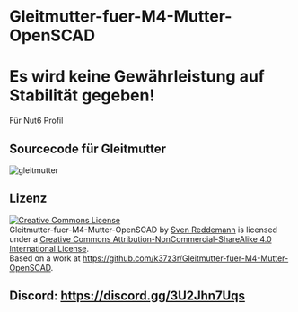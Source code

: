 # Gleitmutter-fuer-M4-Mutter-OpenSCAD

# Es wird keine Gewährleistung auf Stabilität gegeben!
Für Nut6 Profil
## Sourcecode für Gleitmutter
![gleitmutter](https://user-images.githubusercontent.com/105192630/216111553-5b218d67-c50a-4ec4-9422-fb59d09c7e88.png)
## Lizenz
<a rel="license" href="http://creativecommons.org/licenses/by-nc-sa/4.0/"><img alt="Creative Commons License" style="border-width:0" src="https://i.creativecommons.org/l/by-nc-sa/4.0/88x31.png" /></a><br /><span xmlns:dct="http://purl.org/dc/terms/" property="dct:title">Gleitmutter-fuer-M4-Mutter-OpenSCAD</span> by <a xmlns:cc="http://creativecommons.org/ns#" href="https://github.com/k37z3r" property="cc:attributionName" rel="cc:attributionURL">Sven Reddemann</a> is licensed under a <a rel="license" href="http://creativecommons.org/licenses/by-nc-sa/4.0/">Creative Commons Attribution-NonCommercial-ShareAlike 4.0 International License</a>.<br />Based on a work at <a xmlns:dct="http://purl.org/dc/terms/" href="https://github.com/k37z3r/Gleitmutter-fuer-M4-Mutter-OpenSCAD" rel="dct:source">https://github.com/k37z3r/Gleitmutter-fuer-M4-Mutter-OpenSCAD</a>.

## Discord: https://discord.gg/3U2Jhn7Uqs
